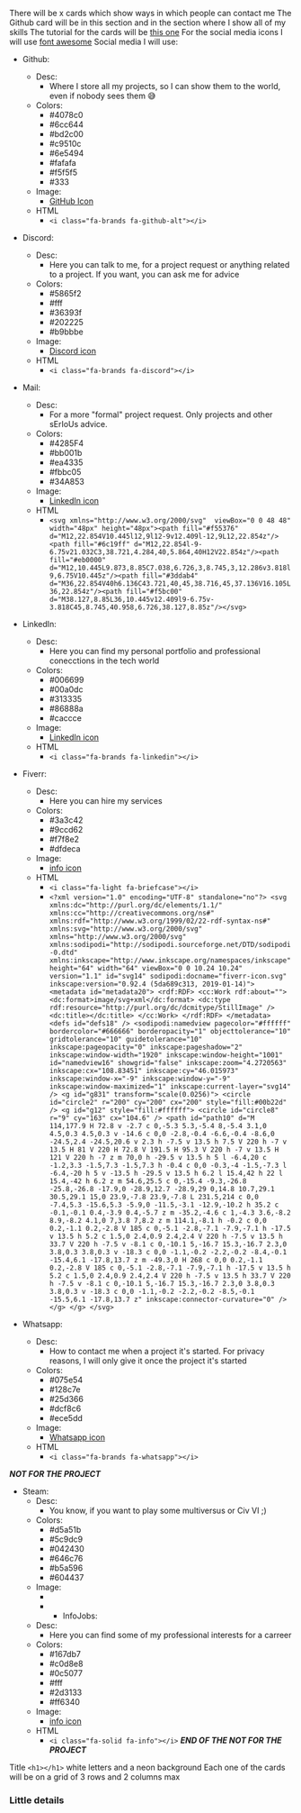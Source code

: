 There will be x cards which show ways in which people can contact me
The Github card will be in this section and in the section where I show all of my skills
The tutorial for the cards will be [this one](https://youtu.be/joDhIH6Xumw)
For the social media icons I will use [font awesome](https://fontawesome.com/)
Social media I will use:
- Github:
	- Desc:
		- Where I store all my projects, so I can show them to the world, even if nobody sees them 😅
	- Colors:
		- #4078c0
		- #6cc644
		- #bd2c00
		- #c9510c
		- #6e5494
		- #fafafa
		- #f5f5f5
		- #333
	- Image:
		- [GitHub Icon](https://fontawesome.com/icons/github?s=&f=brands)
	- HTML 
		- `<i class="fa-brands fa-github-alt"></i>`
- Discord:
	- Desc:
		- Here you can talk to me, for a project request or anything related to a project. If you want, you can ask me for advice
	- Colors:
		- #5865f2
		- #fff
		- #36393f
		- #202225
		- #b9bbbe
	- Image:
		- [Discord icon](https://fontawesome.com/icons/discord?s=&f=brands)
	- HTML
		- `<i class="fa-brands fa-discord"></i>`
- Mail:
	- Desc:
		- For a more "formal" project request. Only projects and other sErIoUs advice.
	- Colors:
		- #4285F4
		- #bb001b
		- #ea4335
		- #fbbc05
		- #34A853
	- Image:
		- [LinkedIn icon](https://fontawesome.com/icons/linkedin-in?s=&f=brands)
	- HTML
		- `<svg xmlns="http://www.w3.org/2000/svg"  viewBox="0 0 48 48" width="48px" height="48px"><path fill="#f55376" d="M12,22.854V10.445l12,9l12-9v12.409l-12,9L12,22.854z"/><path fill="#6c19ff" d="M12,22.854l-9-6.75v21.032C3,38.721,4.284,40,5.864,40H12V22.854z"/><path fill="#eb0000" d="M12,10.445L9.873,8.85C7.038,6.726,3,8.745,3,12.286v3.818l9,6.75V10.445z"/><path fill="#3ddab4" d="M36,22.854V40h6.136C43.721,40,45,38.716,45,37.136V16.105L36,22.854z"/><path fill="#f5bc00" d="M38.127,8.85L36,10.445v12.409l9-6.75v-3.818C45,8.745,40.958,6.726,38.127,8.85z"/></svg>`
- LinkedIn:
	- Desc:
		- Here you can find my personal portfolio and professional conecctions in the tech world
	- Colors:
		- #006699
		- #00a0dc
		- #313335
		- #86888a
		- #caccce
	- Image:
		- [LinkedIn icon](https://fontawesome.com/icons/linkedin?s=&f=brands)
	- HTML
		- `<i class="fa-brands fa-linkedin"></i>`
- Fiverr:
	- Desc:
		- Here you can hire my services
	- Colors:
		- #3a3c42
		- #9ccd62
		- #f7f8e2
		- #dfdeca
	- Image:
		- [info icon](https://fontawesome.com/icons/info?s=solid&f=classic)
	- HTML
		- `<i class="fa-light fa-briefcase"></i>`
		- `<?xml version="1.0" encoding="UTF-8" standalone="no"?> <svg xmlns:dc="http://purl.org/dc/elements/1.1/" xmlns:cc="http://creativecommons.org/ns#" xmlns:rdf="http://www.w3.org/1999/02/22-rdf-syntax-ns#" xmlns:svg="http://www.w3.org/2000/svg" xmlns="http://www.w3.org/2000/svg" xmlns:sodipodi="http://sodipodi.sourceforge.net/DTD/sodipodi-0.dtd" xmlns:inkscape="http://www.inkscape.org/namespaces/inkscape" height="64" width="64" viewBox="0 0 10.24 10.24" version="1.1" id="svg14" sodipodi:docname="fiverr-icon.svg" inkscape:version="0.92.4 (5da689c313, 2019-01-14)"> <metadata id="metadata20"> <rdf:RDF> <cc:Work rdf:about=""> <dc:format>image/svg+xml</dc:format> <dc:type rdf:resource="http://purl.org/dc/dcmitype/StillImage" /> <dc:title></dc:title> </cc:Work> </rdf:RDF> </metadata> <defs id="defs18" /> <sodipodi:namedview pagecolor="#ffffff" bordercolor="#666666" borderopacity="1" objecttolerance="10" gridtolerance="10" guidetolerance="10" inkscape:pageopacity="0" inkscape:pageshadow="2" inkscape:window-width="1920" inkscape:window-height="1001" id="namedview16" showgrid="false" inkscape:zoom="4.2720563" inkscape:cx="108.83451" inkscape:cy="46.015973" inkscape:window-x="-9" inkscape:window-y="-9" inkscape:window-maximized="1" inkscape:current-layer="svg14" /> <g id="g831" transform="scale(0.0256)"> <circle id="circle2" r="200" cy="200" cx="200" style="fill:#00b22d" /> <g id="g12" style="fill:#ffffff"> <circle id="circle8" r="9" cy="163" cx="104.6" /> <path id="path10" d="M 114,177.9 H 72.8 v -2.7 c 0,-5.3 5.3,-5.4 8,-5.4 3.1,0 4.5,0.3 4.5,0.3 v -14.6 c 0,0 -2.8,-0.4 -6.6,-0.4 -8.6,0 -24.5,2.4 -24.5,20.6 v 2.3 h -7.5 v 13.5 h 7.5 V 220 h -7 v 13.5 H 81 V 220 H 72.8 V 191.5 H 95.3 V 220 h -7 v 13.5 H 121 V 220 h -7 z m 70,0 h -29.5 v 13.5 h 5 l -6.4,20 c -1.2,3.3 -1.5,7.3 -1.5,7.3 h -0.4 c 0,0 -0.3,-4 -1.5,-7.3 l -6.4,-20 h 5 v -13.5 h -29.5 v 13.5 h 6.2 l 15.4,42 h 22 l 15.4,-42 h 6.2 z m 54.6,25.5 c 0,-15.4 -9.3,-26.8 -25.8,-26.8 -17.9,0 -28.9,12.7 -28.9,29 0,14.8 10.7,29.1 30.5,29.1 15,0 23.9,-7.8 23.9,-7.8 L 231.5,214 c 0,0 -7.4,5.3 -15.6,5.3 -5.9,0 -11.5,-3.1 -12.9,-10.2 h 35.2 c -0.1,-0.1 0.4,-3.9 0.4,-5.7 z m -35.2,-4.6 c 1,-4.3 3.6,-8.2 8.9,-8.2 4.1,0 7,3.8 7,8.2 z m 114.1,-8.1 h -0.2 c 0,0 0.2,-1.1 0.2,-2.8 V 185 c 0,-5.1 -2.8,-7.1 -7.9,-7.1 h -17.5 v 13.5 h 5.2 c 1.5,0 2.4,0.9 2.4,2.4 V 220 h -7.5 v 13.5 h 33.7 V 220 h -7.5 v -8.1 c 0,-10.1 5,-16.7 15.3,-16.7 2.3,0 3.8,0.3 3.8,0.3 v -18.3 c 0,0 -1.1,-0.2 -2.2,-0.2 -8.4,-0.1 -15.4,6.1 -17.8,13.7 z m -49.3,0 H 268 c 0,0 0.2,-1.1 0.2,-2.8 V 185 c 0,-5.1 -2.8,-7.1 -7.9,-7.1 h -17.5 v 13.5 h 5.2 c 1.5,0 2.4,0.9 2.4,2.4 V 220 h -7.5 v 13.5 h 33.7 V 220 h -7.5 v -8.1 c 0,-10.1 5,-16.7 15.3,-16.7 2.3,0 3.8,0.3 3.8,0.3 v -18.3 c 0,0 -1.1,-0.2 -2.2,-0.2 -8.5,-0.1 -15.5,6.1 -17.8,13.7 z" inkscape:connector-curvature="0" /> </g> </g> </svg>`

- Whatsapp:
	- Desc:
		- How to contact me when a project it's started. For privacy reasons, I will only give it once the project it's started
	- Colors:
		- #075e54
		- #128c7e 
		- #25d366
		- #dcf8c6
		- #ece5dd
	- Image:
		- [Whatsapp icon](https://fontawesome.com/icons/whatsapp?s=&f=brands)
	- HTML
		- `<i class="fa-brands fa-whatsapp"></i>`

**_NOT FOR THE PROJECT_**
- Steam:
	- Desc:
		- You know, if you want to play some multiversus or Civ VI ;)
	- Colors:
		- #d5a51b
		- #5c9dc9 
		- #042430
		- #646c76
		- #b5a596
		- #604437
	- Image:
		- []()
		- - InfoJobs:
	- Desc:
		- Here you can find some of my professional interests for a carreer
	- Colors:
		- #167db7
		- #c0d8e8
		- #0c5077
		- #fff 
		- #2d3133
		- #ff6340
	- Image:
		- [info icon](https://fontawesome.com/icons/info?s=solid&f=classic)
	- HTML
		- `<i class="fa-solid fa-info"></i>`
**_END OF THE NOT FOR THE PROJECT_**


Title `<h1></h1>` white letters and a neon background
Each one of the cards will be on a grid of 3 rows and 2 columns max


### Little details 
